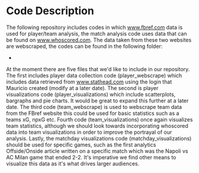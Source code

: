 # Code Description
The following repository includes codes in which www.fbref.com data is used for player/team analysis, the match analysis code uses data that can be found on www.whoscored.com. The data taken from these two websites are webscraped, the codes can be found in the following folder: 

- 

At the moment there are five files that we'd like to include in our repository. The first includes player data collection code (player_webscrape) which includes data retrieved from www.stathead.com using the login that Mauricio created (modify at a later date). The second is player visualizations code (player_visualizations) which include scatterplots, bargraphs and pie charts. It would be great to expand this further at a later date. The third code (team_webscrape) is used to webscrape team data from the FBref website this could be used for basic statistics such as a teams xG, npxG etc. Fourth code (team_visualizations) once again visualizes team statistics, although we should look towards incorporating whoscored data into team visualizations in order to improve the portrayal of our analysis. Lastly, the matchday visualizations code (matchday_visualizations) should be used for specific games, such as the first analytics Offside/Onside article written on a specific match which was the Napoli vs AC Milan game that ended 2-2. It's imperative we find other means to visualize this data as it's what drives larger audiences. 
